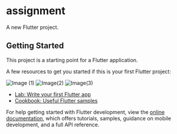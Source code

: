 # assignment

A new Flutter project.

## Getting Started

This project is a starting point for a Flutter application.

A few resources to get you started if this is your first Flutter project:

![Image (1)](https://github.com/user-attachments/assets/3921b1cb-16e1-41a1-a3bb-3d002e372f81)
![Image(2)](https://github.com/user-attachments/assets/d9f30fe4-204e-4b89-8334-6a145fc78f85)
![Image(3)](https://github.com/user-attachments/assets/969592e6-06e1-4586-977a-7e92a51b70dd)





- [Lab: Write your first Flutter app](https://docs.flutter.dev/get-started/codelab)
- [Cookbook: Useful Flutter samples](https://docs.flutter.dev/cookbook)

For help getting started with Flutter development, view the
[online documentation](https://docs.flutter.dev/), which offers tutorials,
samples, guidance on mobile development, and a full API reference.
